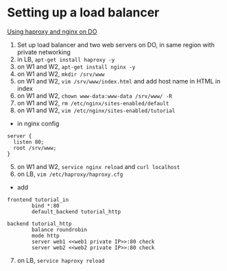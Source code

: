 # Setting up a load balancer

[Using haproxy and nginx on DO](https://www.youtube.com/watch?v=dRU7rqqX7ho)

1. Set up load balancer and two web servers on DO, in same region with private
   networking
2. in LB, `apt-get install haproxy -y`
3. on W1 and W2, `apt-get install nginx -y`
4. on W1 and W2, `mkdir /srv/www`
5. on W1 and W2, `vim /srv/www/index.html` and add host name in HTML in index
5. on W1 and W2, `chown www-data:www-data /srv/www/ -R`
5. on W1 and W2, `rm /etc/nginx/sites-enabled/default`
5. on W1 and W2, `vim /etc/nginx/sites-enabled/tutorial`
  * in nginx config
```
server {
  listen 80;
  root /srv/www;
}
```
5. on W1 and W2, `service nginx reload` and `curl localhost`
6. on LB, `vim /etc/haproxy/haproxy.cfg`
  * add
```
frontend tutorial_in
        bind *:80
        default_backend tutorial_http

backend tutorial_http
        balance roundrobin
        mode http
        server web1 <<web1 private IP>>:80 check
        server web2 <<web2 private IP>>:80 check
```
7. on LB, `service haproxy reload`
